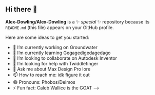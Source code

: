 ## Hi there 👋


**Alex-Dowling/Alex-Dowling** is a ✨ _special_ ✨ repository because its `README.md` (this file) appears on your GitHub profile.

Here are some ideas to get you started:

- 🔭 I’m currently working on Groundwater
- 🌱 I’m currently learning Gegagedigedagedago
- 👯 I’m looking to collaborate on Autodesk Inventor
- 🤔 I’m looking for help with Twiddlefinger
- 💬 Ask me about Max Design Pro lore
- 📫 How to reach me: idk figure it out
- 😄 Pronouns: Phobos/Deimos
- ⚡ Fun fact: Caleb Wallice is the GOAT
-->
